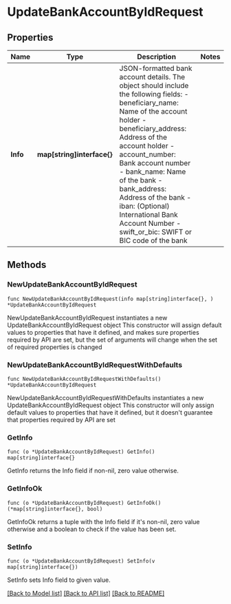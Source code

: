 # UpdateBankAccountByIdRequest

## Properties

Name | Type | Description | Notes
------------ | ------------- | ------------- | -------------
**Info** | **map[string]interface{}** | JSON-formatted bank account details. The object should include the following fields: - beneficiary_name: Name of the account holder - beneficiary_address: Address of the account holder - account_number: Bank account number - bank_name: Name of the bank - bank_address: Address of the bank - iban: (Optional) International Bank Account Number - swift_or_bic: SWIFT or BIC code of the bank  | 

## Methods

### NewUpdateBankAccountByIdRequest

`func NewUpdateBankAccountByIdRequest(info map[string]interface{}, ) *UpdateBankAccountByIdRequest`

NewUpdateBankAccountByIdRequest instantiates a new UpdateBankAccountByIdRequest object
This constructor will assign default values to properties that have it defined,
and makes sure properties required by API are set, but the set of arguments
will change when the set of required properties is changed

### NewUpdateBankAccountByIdRequestWithDefaults

`func NewUpdateBankAccountByIdRequestWithDefaults() *UpdateBankAccountByIdRequest`

NewUpdateBankAccountByIdRequestWithDefaults instantiates a new UpdateBankAccountByIdRequest object
This constructor will only assign default values to properties that have it defined,
but it doesn't guarantee that properties required by API are set

### GetInfo

`func (o *UpdateBankAccountByIdRequest) GetInfo() map[string]interface{}`

GetInfo returns the Info field if non-nil, zero value otherwise.

### GetInfoOk

`func (o *UpdateBankAccountByIdRequest) GetInfoOk() (*map[string]interface{}, bool)`

GetInfoOk returns a tuple with the Info field if it's non-nil, zero value otherwise
and a boolean to check if the value has been set.

### SetInfo

`func (o *UpdateBankAccountByIdRequest) SetInfo(v map[string]interface{})`

SetInfo sets Info field to given value.



[[Back to Model list]](../README.md#documentation-for-models) [[Back to API list]](../README.md#documentation-for-api-endpoints) [[Back to README]](../README.md)


